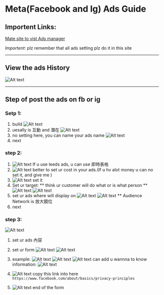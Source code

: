 # Meta(Facebook and Ig) Ads Guide

## Importent Links:

[Mate site to vist Ads manager](https://adsmanager.facebook.com/adsmanager/manage/adsets/edit?act=472166211245415&nav_entry_point=bm_global_nav_shortcut&selected_adset_ids=23851500239560672&selected_ad_ids=23851500239700672&breakdown_regrouping=1)

_Importent:_ plz remember that all ads setting plz do it in this site

---

## View the ads History

![Alt text](./asset/image.png)

---

## Step of post the ads on fb or ig

### Setp 1:

1. build
   ![Alt text](./asset/image-1.png)
2. uesally is 互動 and 潛在
   ![Alt text](./asset/image-2.png)
3. no setting here, you can name your ads name
   ![Alt text](image-3.png)
4. next

### step 2:

1.  ![Alt text](./asset/image-4.png)
    If u use leeds ads, u can use 即時表格
2.  ![Alt text](./asset/image-5.png)
    better to set ur cost in your ads.(If u hv alot money u can no set it, and give me )
3.  ![Alt text](./asset/image-6.png)
    set it
4.  Set ur target:
    ** think ur customer will do what or is what person **
    ![Alt text](./asset/image-16.png)
    ![Alt text](./asset/image-17.png)
5.  set ur ads where will display on
    ![Alt text](./asset/image-18.png)
    ![Alt text](./asset/image-19.png)
    \*\* Audience Network is 放大鏡位
6.  next

### step 3:

![Alt text](./asset/image-7.png)

1. set ur ads 內容
2. set ur form
   ![Alt text](./asset/image-8.png)
   ![Alt text](./asset/image-9.png)
3. example:
   ![Alt text](./asset/image-10.png)
   ![Alt text](./asset/image-11.png)
   ![Alt text](./asset/image-12.png)
   can add u wannna to know information:
   ![Alt text](./asset/image-13.png)
4. ![Alt text](./asset/image-14.png)
   copy this link into here
   `
https://www.facebook.com/about/basics/privacy-principles`

5. ![Alt text](./asset/image-15.png)
   end of the form
